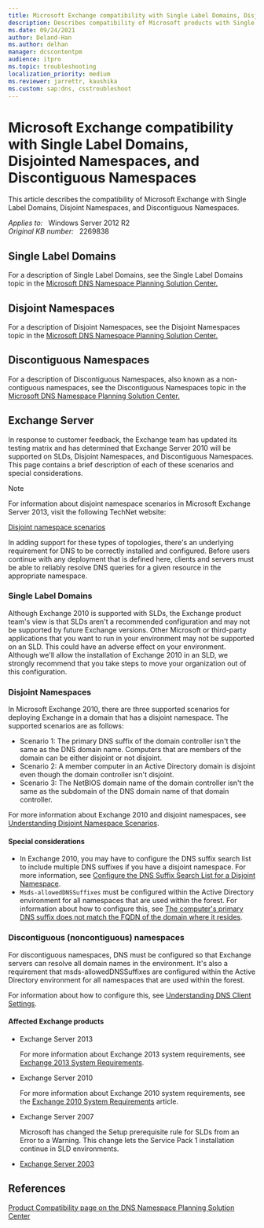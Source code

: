 ```yaml
---
title: Microsoft Exchange compatibility with Single Label Domains, Disjointed Namespaces, and Discontiguous Namespaces
description: Describes compatibility of Microsoft products with Single Label Domains, Disjoint Namespaces, and Discontiguous Namespaces.
ms.date: 09/24/2021
author: Deland-Han
ms.author: delhan
manager: dcscontentpm
audience: itpro
ms.topic: troubleshooting
localization_priority: medium
ms.reviewer: jarrettr, kaushika
ms.custom: sap:dns, csstroubleshoot
---
```

# Microsoft Exchange compatibility with Single Label Domains, Disjointed Namespaces, and Discontiguous Namespaces

This article describes the compatibility of Microsoft Exchange with Single Label Domains, Disjoint Namespaces, and Discontiguous Namespaces.

_Applies to:_ &nbsp; Windows Server 2012 R2  
_Original KB number:_ &nbsp; 2269838

## Single Label Domains

For a description of Single Label Domains, see the Single Label Domains topic in the [Microsoft DNS Namespace Planning Solution Center.](dns-namespace-design.md)

## Disjoint Namespaces

For a description of Disjoint Namespaces, see the Disjoint Namespaces topic in the [Microsoft DNS Namespace Planning Solution Center.](dns-namespace-design.md)

## Discontiguous Namespaces

For a description of Discontiguous Namespaces, also known as a non-contiguous namespaces, see the Discontiguous Namespaces topic in the [Microsoft DNS Namespace Planning Solution Center.](dns-namespace-design.md)

## Exchange Server

In response to customer feedback, the Exchange team has updated its testing matrix and has determined that Exchange Server 2010 will be supported on SLDs, Disjoint Namespaces, and Discontiguous Namespaces. This page contains a brief description of each of these scenarios and special considerations.

> [!NOTE]
> For information about disjoint namespace scenarios in Microsoft Exchange Server 2013, visit the following TechNet website:

[Disjoint namespace scenarios](/exchange/disjoint-namespace-scenarios-exchange-2013-help)

In adding support for these types of topologies, there's an underlying requirement for DNS to be correctly installed and configured. Before users continue with any deployment that is defined here, clients and servers must be able to reliably resolve DNS queries for a given resource in the appropriate namespace.

### Single Label Domains

Although Exchange 2010 is supported with SLDs, the Exchange product team's view is that SLDs aren't a recommended configuration and may not be supported by future Exchange versions. Other Microsoft or third-party applications that you want to run in your environment may not be supported on an SLD. This could have an adverse effect on your environment. Although we'll allow the installation of Exchange 2010 in an SLD, we strongly recommend that you take steps to move your organization out of this configuration.

### Disjoint Namespaces

In Microsoft Exchange 2010, there are three supported scenarios for deploying Exchange in a domain that has a disjoint namespace. The supported scenarios are as follows:

- Scenario 1: The primary DNS suffix of the domain controller isn't the same as the DNS domain name. Computers that are members of the domain can be either disjoint or not disjoint.
- Scenario 2: A member computer in an Active Directory domain is disjoint even though the domain controller isn't disjoint.
- Scenario 3: The NetBIOS domain name of the domain controller isn't the same as the subdomain of the DNS domain name of that domain controller.

For more information about Exchange 2010 and disjoint namespaces, see [Understanding Disjoint Namespace Scenarios](/previous-versions/exchange-server/exchange-140/bb676377(v=exchg.140)).

#### Special considerations

- In Exchange 2010, you may have to configure the DNS suffix search list to include multiple DNS suffixes if you have a disjoint namespace. For more information, see [Configure the DNS Suffix Search List for a Disjoint Namespace](/previous-versions/exchange-server/exchange-140/bb847901(v=exchg.140)).
- `Msds-allowedDNSSuffixes` must be configured within the Active Directory environment for all namespaces that are used within the forest. For information about how to configure this, see [The computer's primary DNS suffix does not match the FQDN of the domain where it resides](/previous-versions/office/exchange-server-analyzer/aa998420(v=exchg.80)).

### Discontiguous (noncontiguous) namespaces

For discontiguous namespaces, DNS must be configured so that Exchange servers can resolve all domain names in the environment. It's also a requirement that msds-allowedDNSSuffixes are configured within the Active Directory environment for all namespaces that are used within the forest.

For information about how to configure this, see [Understanding DNS Client Settings](/previous-versions/windows/it-pro/windows-server-2008-R2-and-2008/cc754152(v=ws.11)).

#### Affected Exchange products

- Exchange Server 2013

    For more information about Exchange 2013 system requirements, see [Exchange 2013 System Requirements](/exchange/exchange-2013-system-requirements-exchange-2013-help?).
- Exchange Server 2010

    For more information about Exchange 2010 system requirements, see the [Exchange 2010 System Requirements](/previous-versions/exchange-server/exchange-140/aa996719(v=exchg.140)) article.
- Exchange Server 2007

    Microsoft has changed the Setup prerequisite rule for SLDs from an Error to a Warning. This change lets the Service Pack 1 installation continue in SLD environments.

- [Exchange Server 2003](/previous-versions/tn-archive/bb123872(v=exchg.65))

## References

[Product Compatibility page on the DNS Namespace Planning Solution Center](dns-namespace-design.md)
